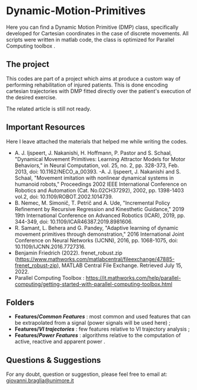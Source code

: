 # Dynamic-Motion-Primitives

Here you can find a Dynamic Motion Primitive (DMP) class, specifically developed for Cartesian coordinates in the case of discrete movements. All scripts were written in matlab code, the class is optimized for Parallel Computing toolbox . 

## The project
This codes are part of a project which aims at produce a custom way of performing rehabilitation of injured patients. This is done encoding cartesian trajectories with DMP fitted directly over the patient's execution of the desired exercise.

The related article is still not ready.

## Important Resources

Here I leave attached the materials that helped me while writing the codes.

- A. J. Ijspeert, J. Nakanishi, H. Hoffmann, P. Pastor and S. Schaal, "Dynamical Movement Primitives: Learning Attractor Models for Motor Behaviors," in Neural Computation, vol. 25, no. 2, pp. 328-373, Feb. 2013, doi: 10.1162/NECO_a_00393.
-A. J. Ijspeert, J. Nakanishi and S. Schaal, "Movement imitation with nonlinear dynamical systems in humanoid robots," Proceedings 2002 IEEE International Conference on Robotics and Automation (Cat. No.02CH37292), 2002, pp. 1398-1403 vol.2, doi: 10.1109/ROBOT.2002.1014739.
- B. Nemec, M. Simonič, T. Petrič and A. Ude, "Incremental Policy Refinement by Recursive Regression and Kinesthetic Guidance," 2019 19th International Conference on Advanced Robotics (ICAR), 2019, pp. 344-349, doi: 10.1109/ICAR46387.2019.8981606.
- R. Samant, L. Behera and G. Pandey, "Adaptive learning of dynamic movement primitives through demonstration," 2016 International Joint Conference on Neural Networks (IJCNN), 2016, pp. 1068-1075, doi: 10.1109/IJCNN.2016.7727316.
- Benjamin Friedrich (2022). frenet_robust.zip (https://www.mathworks.com/matlabcentral/fileexchange/47885-frenet_robust-zip), MATLAB Central File Exchange. Retrieved July 15, 2022. 
- Parallel Computing Toolbox : https://it.mathworks.com/help/parallel-computing/getting-started-with-parallel-computing-toolbox.html

## Folders

- **Features/_Common Features_** : most common and used features that can be extrapolated from a signal (power signals will be used here) ;
- **Features/_VI trajectories_** : few features relative to VI trajectory analysis ;
- **Features/_Power Features_** : algorithms relative to the computation of active, reactive and apparent power .

## Questions & Suggestions
For any doubt, question or suggestion, please feel free to email at:
giovanni.braglia@unimore.it

